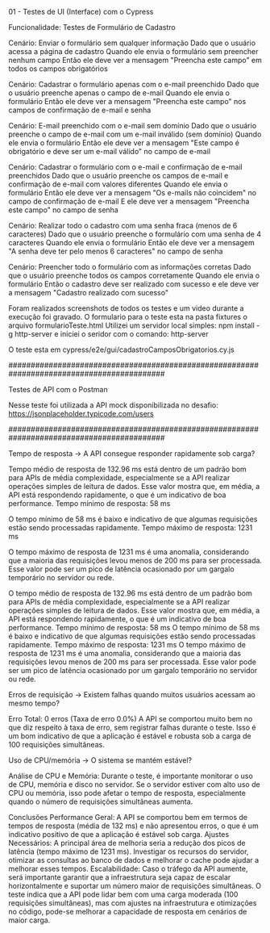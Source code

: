 01 - Testes de UI (Interface) com o Cypress 

Funcionalidade: Testes de Formulário de Cadastro

  Cenário: Enviar o formulário sem qualquer informação
    Dado que o usuário acessa a página de cadastro
    Quando ele envia o formulário sem preencher nenhum campo
    Então ele deve ver a mensagem "Preencha este campo" em todos os campos obrigatórios

  Cenário: Cadastrar o formulário apenas com o e-mail preenchido
    Dado que o usuário preenche apenas o campo de e-mail
    Quando ele envia o formulário
    Então ele deve ver a mensagem "Preencha este campo" nos campos de confirmação de e-mail e senha

  Cenário: E-mail preenchido com o e-mail sem domínio
    Dado que o usuário preenche o campo de e-mail com um e-mail inválido (sem domínio)
    Quando ele envia o formulário
    Então ele deve ver a mensagem "Este campo é obrigatório e deve ser um e-mail válido" no campo de e-mail

  Cenário: Cadastrar o formulário com o e-mail e confirmação de e-mail preenchidos
    Dado que o usuário preenche os campos de e-mail e confirmação de e-mail com valores diferentes
    Quando ele envia o formulário
    Então ele deve ver a mensagem "Os e-mails não coincidem" no campo de confirmação de e-mail
    E ele deve ver a mensagem "Preencha este campo" no campo de senha

  Cenário: Realizar todo o cadastro com uma senha fraca (menos de 6 caracteres)
    Dado que o usuário preenche o formulário com uma senha de 4 caracteres
    Quando ele envia o formulário
    Então ele deve ver a mensagem "A senha deve ter pelo menos 6 caracteres" no campo de senha

  Cenário: Preencher todo o formulário com as informações corretas
    Dado que o usuário preenche todos os campos corretamente
    Quando ele envia o formulário
    Então o cadastro deve ser realizado com sucesso e ele deve ver a mensagem "Cadastro realizado com sucesso"

Foram realizados screenshots de todos os testes e um video durante a execução foi gravado.
O formulario para o teste esta na pasta fixtures o arquivo formularioTeste.html
Utilizei um servidor local simples:
npm install -g http-server
e iniciei o seridor com o comando:
http-server

O teste esta em cypress/e2e/gui/cadastroCamposObrigatorios.cy.js

###########################################################################################

Testes de API com o Postman

Nesse teste foi utilizada a API mock disponibilizada no desafio: 
https://jsonplaceholder.typicode.com/users

###########################################################################################


Tempo de resposta → A API consegue responder rapidamente sob carga?

Tempo médio de resposta de 132.96 ms está dentro de um padrão bom para APIs de média complexidade, especialmente se a API realizar operações simples de leitura de dados. Esse valor mostra que, em média, a API está respondendo rapidamente, o que é um indicativo de boa performance.
Tempo mínimo de resposta: 58 ms

O tempo mínimo de 58 ms é baixo e indicativo de que algumas requisições estão sendo processadas rapidamente.
Tempo máximo de resposta: 1231 ms

O tempo máximo de resposta de 1231 ms é uma anomalia, considerando que a maioria das requisições levou menos de 200 ms para ser processada. Esse valor pode ser um pico de latência ocasionado por um gargalo temporário no servidor ou rede.

O tempo médio de resposta de 132.96 ms está dentro de um padrão bom para APIs de média complexidade, especialmente se a API realizar operações simples de leitura de dados. Esse valor mostra que, em média, a API está respondendo rapidamente, o que é um indicativo de boa performance.
Tempo mínimo de resposta: 58 ms
O tempo mínimo de 58 ms é baixo e indicativo de que algumas requisições estão sendo processadas rapidamente.
Tempo máximo de resposta: 1231 ms
O tempo máximo de resposta de 1231 ms é uma anomalia, considerando que a maioria das requisições levou menos de 200 ms para ser processada. Esse valor pode ser um pico de latência ocasionado por um gargalo temporário no servidor ou rede.


Erros de requisição → Existem falhas quando muitos usuários acessam ao mesmo tempo?

Erro Total: 0 erros (Taxa de erro 0.0%)
A API se comportou muito bem no que diz respeito à taxa de erro, sem registrar falhas durante o teste. Isso é um bom indicativo de que a aplicação é estável e robusta sob a carga de 100 requisições simultâneas.


Uso de CPU/memória → O sistema se mantém estável?

Análise de CPU e Memória: Durante o teste, é importante monitorar o uso de CPU, memória e disco no servidor. Se o servidor estiver com alto uso de CPU ou memória, isso pode afetar o tempo de resposta, especialmente quando o número de requisições simultâneas aumenta.


Conclusões
Performance Geral: A API se comportou bem em termos de tempos de resposta (média de 132 ms) e não apresentou erros, o que é um indicativo positivo de que a aplicação é estável sob carga.
Ajustes Necessários: A principal área de melhoria seria a redução dos picos de latência (tempo máximo de 1231 ms). Investigar os recursos do servidor, otimizar as consultas ao banco de dados e melhorar o cache pode ajudar a melhorar esses tempos.
Escalabilidade: Caso o tráfego da API aumente, será importante garantir que a infraestrutura seja capaz de escalar horizontalmente e suportar um número maior de requisições simultâneas.
O teste indica que a API pode lidar bem com uma carga moderada (100 requisições simultâneas), mas com ajustes na infraestrutura e otimizações no código, pode-se melhorar a capacidade de resposta em cenários de maior carga.
